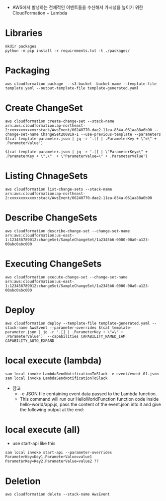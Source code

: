 

 * AWS에서 발생하는 전체적인 이벤트들을 수신해서 가시성을 높이기 위한 CloudFormation + Lambda

# Libraries
```
mkdir packages
python -m pip install -r requirements.txt -t ./packages/
```


# Packaging
```
aws cloudformation package  --s3-bucket  bucket-name --template-file template.yaml --output-template-file template-generated.yaml
```

# Create ChangeSet
```
aws cloudformation create-change-set --stack-name arn:aws:cloudformation:ap-northeast-2:xxxxxxxxxxxx:stack/AwsEvent/06240770-dae2-11ea-834a-061aa88a6b90 --change-set-name ChangeSet200819-1 --use-previous-template --parameters $(cat template-parameter.json | jq -r '.[] | .ParameterKey + \"=\" + .ParameterValue') 

$(cat template-parameter.json | jq -r '.[] | \"ParameterKey=\" + .ParameterKey + \",\"  + \"ParameterValue=\" + .ParameterValue')
```

# Listing ChnageSets
```
aws cloudformation list-change-sets --stack-name arn:aws:cloudformation:ap-northeast-2:xxxxxxxxxxxx:stack/AwsEvent/06240770-dae2-11ea-834a-061aa88a6b90
```

# Describe ChangeSets
```
aws cloudformation describe-change-set --change-set-name arn:aws:cloudformation:us-east-1:123456789012:changeSet/SampleChangeSet/1a2345b6-0000-00a0-a123-00abc0abc000
```

# Executing ChangeSets
```
aws cloudformation execute-change-set --change-set-name arn:aws:cloudformation:us-east-1:123456789012:changeSet/SampleChangeSet/1a2345b6-0000-00a0-a123-00abc0abc000
```

# Deploy
```
aws cloudformation deploy --template-file template-generated.yaml --stack-name AwsEvent --parameter-overrides $(cat template-parameter.json | jq -r '.[] | .ParameterKey + \"=\" + .ParameterValue')  --capabilities CAPABILITY_NAMED_IAM CAPABILITY_AUTO_EXPAND
```


# local execute (lambda)
```
sam local invoke LambdaSendNotificationToSlack -e event/event-01.json
sam local invoke LambdaSendNotificationToSlack
```
 * 참고 
   * -e JSON file containing event data passed to the Lambda function.
   *  This command will run our HelloWorldFunction function code inside hello-world/app.js, pass the content of the event.json into it and give the following output at the end:

# local execute (all)
 * use start-api like this
```
sam local invoke start-api --parameter-overrides ParameterKey=Key1,ParameterValue=value1 ParameterKey=Key2,ParameterValue=value2 ??
```

# Deletion
```
aws cloudformation delete --stack-name AwsEvent
```

